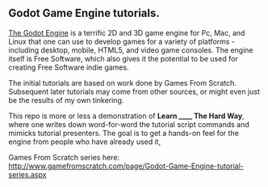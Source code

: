 ## Godot Game Engine tutorials. 
[The Godot Engine](https://godotengine.org) is a terrific 2D and 3D game engine for Pc, Mac, and Linux that one can use to develop games for a variety of platforms - including desktop, mobile, HTML5, and video game consoles. The engine itself is Free Software, which also gives it the potential to be used for creating Free Software indie games.

The initial tutorials are based on work done by Games From Scratch. Subsequent later tutorials may come from other sources, or might even just be the results of my own tinkering.

This repo is more or less a demonstration of **Learn ____ The Hard Way**, where one writes down word-for-word the tutorial script commands and mimicks tutorial presenters. The goal is to get a hands-on feel for the engine from people who have already used it, 

Games From Scratch series here: http://www.gamefromscratch.com/page/Godot-Game-Engine-tutorial-series.aspx
